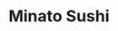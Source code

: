 ---
layout: place
title: "Minato Sushi"
permalink: /california/thousand-oaks/minato-sushi.html
stateAbbr: CA
stateName: California
cityName: Thousand Oaks
place_id: ChIJyyTxhgYw6IARoFj_znrkxrM
photos:
  - name: >-
      places/ChIJyyTxhgYw6IARoFj_znrkxrM/photos/AeeoHcJpRnAik15fawJrMsBubCChJAVsWtcixAwKak3j0fMrfmqVrQa8XyCPBnE5CtZkhHuOYpcTVpZWwFk2DDam_ojRhoYiRKXPhHeNLCu-TODbgIstyE_fbanv0cBg6CxUlYqPiNCgx35Y2v5Tmsm5y0yl6t0RnhZuaQfd-3GtMd39SwUoALr1rNHhrPlGwc3lcuKPM8QL3nyvB-zFyul3O0ZtTTbZV_KEU-C0HH5b0LyO5nLEilxRwNN0Gi8LEzxBFZYIdhN1cDrd2w5Qr01REzJV4mEts4Kwnwi-8W-jBasNZ5dgECjNXstJ8uj1Oo6cC-iSt_Er_eFMz-FBlwGZ6ThqEUh6Pmd3VNe8rQuKOiaTgvc8NzgjT1FGD2uXBHJajCZIOUTEyLsNOb6jCPYCdYqE2tqHgToly5sl8T_r37fUNIZY
    widthPx: 3201
    heightPx: 1800
    authorAttributions:
      - displayName: D S
        uri: https://maps.google.com/maps/contrib/102949790711419149355
        photoUri: >-
          https://lh3.googleusercontent.com/a/ACg8ocLuHW5RcGOfXfvOUF7aINJiHyMgqxaXQYQ7Q_yZOCo90Kr2Ww=s100-p-k-no-mo
    flagContentUri: >-
      https://www.google.com/local/imagery/report/?cb_client=maps_api_places.places_api&image_key=!1e10!2sCIHM0ogKEICAgICm5NDP5AE&hl=en-US
    googleMapsUri: >-
      https://www.google.com/maps/place//data=!3m4!1e2!3m2!1sCIHM0ogKEICAgICm5NDP5AE!2e10!4m2!3m1!1s0x80e8300686f124cb:0xb3c6e47aceff58a0
  - name: >-
      places/ChIJyyTxhgYw6IARoFj_znrkxrM/photos/AeeoHcLrOFuzxaDlZ0MqECQVdewX7MO--nLhNwCgf5NhNvB9lO-ZpD7wi6Q9uIga9bf3B3op7MtZDcCdAuUtH9jSirgF7FR8fSI5mDc9-uefaPgqaNJxiktuQUS4U3pmG0rXGb-ITFee_3Ox2QKjWVoiLnqADAoF3DwCJ-zINmfuducAcyGV_sx0ySRERaaK_04GVdUoL0Pqu0-44JDDkGJpJJ7NKUJlMW88o5bsH0jWV5Bjdu-1ev6XYCgWJwVqPkb8fQH_uWvp1iUJ8XZLOWCbsxIOxyvUgKmcBmSdcrbL0-D4ZVs0JMqVDQL9qhaMMLtf2PcJrby8uD8C1rNwk7lvvfi56AnttOU9idcRjU-2OUJWEPgleuwi74oiXEjTVsw1PlkaqVvcHmCmPOdyuyfFdyVDLxG_kkS_ANIOc15Ae3MnLXo
    widthPx: 4032
    heightPx: 3024
    authorAttributions:
      - displayName: ねこ5
        uri: https://maps.google.com/maps/contrib/103499259538705930799
        photoUri: >-
          https://lh3.googleusercontent.com/a-/ALV-UjXjRxO07EMmZHJAy9xlXNr8mDBBbRnRjoamkhJ2Gd2blbpKYAaU=s100-p-k-no-mo
    flagContentUri: >-
      https://www.google.com/local/imagery/report/?cb_client=maps_api_places.places_api&image_key=!1e10!2sCIHM0ogKEICAgMDg8Ov_xwE&hl=en-US
    googleMapsUri: >-
      https://www.google.com/maps/place//data=!3m4!1e2!3m2!1sCIHM0ogKEICAgMDg8Ov_xwE!2e10!4m2!3m1!1s0x80e8300686f124cb:0xb3c6e47aceff58a0
  - name: >-
      places/ChIJyyTxhgYw6IARoFj_znrkxrM/photos/AeeoHcLvcw4Z0canfwJmOTeTtdS_tqncTEil6_QLUeVkmneVhIy4s8xYLQfAq2yrqgyety8of0QYm38UxCq9olHz7awjuOCYzVGq15kxFwprHR52vw2ZEdjRCrTS-yucSG9f0vYwTMIaQOo8BVoNFnXV8aSyLs6IACSeeWzh1XJWeClcQU7LPBML891JC6UbnLwNxS4TVqKO3_mU9XLLsusnDsCwLtaBqs7wHOJAWzc-e-0wt14FrylbTmPe9DhBzcnl2sR8SiEQ-wWYRFKbitNyUJFLzeAG2KiUyyQIsW-Z5-jbc8wsHdNLvH29JL8kXRftyU8ldgnj-nhb07lbtuHHmDd3GyXi4ZnmGQsbs6JTbDsWOgYmzKlDfKYNf6KrdhSflmtm2iBexJw9GBU0CGQ7TZHlxfe1T2HmFuHsbh2EIQU
    widthPx: 2700
    heightPx: 4800
    authorAttributions:
      - displayName: Mervin Galvez
        uri: https://maps.google.com/maps/contrib/108577873026942032142
        photoUri: >-
          https://lh3.googleusercontent.com/a-/ALV-UjUEZW7BrcGp51b7p-OyevsldhkOy1u9I42vak8B9r2UmF7dLXQm-A=s100-p-k-no-mo
    flagContentUri: >-
      https://www.google.com/local/imagery/report/?cb_client=maps_api_places.places_api&image_key=!1e10!2sCIHM0ogKEICAgICyjtykMw&hl=en-US
    googleMapsUri: >-
      https://www.google.com/maps/place//data=!3m4!1e2!3m2!1sCIHM0ogKEICAgICyjtykMw!2e10!4m2!3m1!1s0x80e8300686f124cb:0xb3c6e47aceff58a0
  - name: >-
      places/ChIJyyTxhgYw6IARoFj_znrkxrM/photos/AeeoHcJEqfHc3aFOybNfuC-AUin9lkRx1EbiFdbXIiVLQGcSEXP5IhlNti8LG9psHUP3V98jPSSc2tFFvvERAtX07XF7LlMF0y-xP_oznEqo9flrAasryvujp7U0nHwRvdslHvPF0lHWsWxMMVZC2Lq9V2kgXrHHfYGXAhw84kaHALt1jC844W1Hbgeh9dRvFZYm2SJ9hi54S4oeVTsrswpG0b7Lj0S6-MjFVi5sTxhpbrVZ5YxZ_wZWH-a0bHyf7mRYX7nLsv_Cx0B_-LK4bPy4VDO5vsUhjEhck7euHndsKV_VqzfAC-ycbuoDCKpMNZo0HdfrDwKf02uNJrm0tvQppIR8-JhIBpKsHw_4uAEu3re7zNEVon25XgZQl1YpzR33pVVBRnz1pJeFPfdURmw99-K4_3dpZwqNta-Bvw_VIxMf-Gpr
    widthPx: 4032
    heightPx: 3024
    authorAttributions:
      - displayName: ねこ5
        uri: https://maps.google.com/maps/contrib/103499259538705930799
        photoUri: >-
          https://lh3.googleusercontent.com/a-/ALV-UjXjRxO07EMmZHJAy9xlXNr8mDBBbRnRjoamkhJ2Gd2blbpKYAaU=s100-p-k-no-mo
    flagContentUri: >-
      https://www.google.com/local/imagery/report/?cb_client=maps_api_places.places_api&image_key=!1e10!2sCIHM0ogKEICAgMDg8Ov_pwE&hl=en-US
    googleMapsUri: >-
      https://www.google.com/maps/place//data=!3m4!1e2!3m2!1sCIHM0ogKEICAgMDg8Ov_pwE!2e10!4m2!3m1!1s0x80e8300686f124cb:0xb3c6e47aceff58a0
  - name: >-
      places/ChIJyyTxhgYw6IARoFj_znrkxrM/photos/AeeoHcIAcMkwc8G5gfOjyMCgdfhbAsg49WNhKk_Gme8mzw4t-e6UUFnUbjNMxX3FgG7xEYDBWxS4u5lrx1Ef3r8soxG3IXUIb5c0gnQHt32youWvVCtrX-N0Wp1CfRND161YueJ_OWlzJ23nD8VCSO4zV6uMeHnJ2HDXHhZYvpuklKAKe15AGtdpgmcj7NBztcFxSP6uP33WnGEBj78klTSvX4tSK9mEzv6XIXxqm8Qzq1bnfemKTrU2Vtery3vr496LxRBP02HTgNkcA7fvGCe6BMnx3AN18Hd-VMoO9vIwEAWIUoyGeGIHLlZByqBMZ1d27SqucxhFoG3zcNZ35gWkW15QeT-zgQz6dGrivczgRddyzKJolnIsApO4XRDpxkQgT75Va-Ygi9oLHM4A926eEM25B4_JzZJTyZprxCD8e9pVu4wp
    widthPx: 3024
    heightPx: 4032
    authorAttributions:
      - displayName: Anna Parker
        uri: https://maps.google.com/maps/contrib/117575090038227917996
        photoUri: >-
          https://lh3.googleusercontent.com/a-/ALV-UjW2DpBECQLKNESMgzi3SE7Xlk_iak2legqj_IWEI_hgoRZNooMe=s100-p-k-no-mo
    flagContentUri: >-
      https://www.google.com/local/imagery/report/?cb_client=maps_api_places.places_api&image_key=!1e10!2sCIHM0ogKEICAgIDbgb6Y_AE&hl=en-US
    googleMapsUri: >-
      https://www.google.com/maps/place//data=!3m4!1e2!3m2!1sCIHM0ogKEICAgIDbgb6Y_AE!2e10!4m2!3m1!1s0x80e8300686f124cb:0xb3c6e47aceff58a0
  - name: >-
      places/ChIJyyTxhgYw6IARoFj_znrkxrM/photos/AeeoHcLL_UXZb0h-Wzg6f7kIgLmWYDL770eKJQ6oysoWjqqV_zvFNP6ZUtE34EqIdhYBqiwST-pGQWEi5nSYVUJ_UNodxPpfLVhg9JEU40SzO8LLgwERLB3l6cvqKw-eKabzQ7URAQtGiLRDg0fIIggBVdlLdBPBVn-koVUDQvKDU3GeeKaHW5MLhT29KfeIJDPDymVKVB-KukyQI4_SPKK-jdJ6PJk2dqWA-quNSTbC6RkSAqwKFO7H99pGfv3mEPyqzb-J-pPEo4afJzfpN0zoUHwyp0MFuN85fJ4hBS1V3gkGBr5XwdmTOzs4PWgJ4X85xzkwjFZeKJ4Hdr929sC9CzvPoUN7cQR-MqqpLT8dcZ9CHWHL8fgpt6CUJIT1AYuSGMXONBO4WgpiGRwHRRMu2EQknnMcqvjLNtFkr-4lEU88JOI
    widthPx: 3024
    heightPx: 4032
    authorAttributions:
      - displayName: Georgina Corkett
        uri: https://maps.google.com/maps/contrib/111036590356007830609
        photoUri: >-
          https://lh3.googleusercontent.com/a-/ALV-UjV6gR35M4aX8OOxYiiadbqsBgyr2Re-VCB3UubZZgac_GWxD-LQ=s100-p-k-no-mo
    flagContentUri: >-
      https://www.google.com/local/imagery/report/?cb_client=maps_api_places.places_api&image_key=!1e10!2sCIHM0ogKEICAgID3k_iO3AE&hl=en-US
    googleMapsUri: >-
      https://www.google.com/maps/place//data=!3m4!1e2!3m2!1sCIHM0ogKEICAgID3k_iO3AE!2e10!4m2!3m1!1s0x80e8300686f124cb:0xb3c6e47aceff58a0
  - name: >-
      places/ChIJyyTxhgYw6IARoFj_znrkxrM/photos/AeeoHcLlFDJN-pyb-zyeUF_DmXmBagft1er8NaiU2ZciIIFcfVjcB4jlMcOjLBOSIy9PSSc1VcUBescDSkLTd5JOz-fn7zRorKSQAL-xbCMxxKyeRGzg447GYqwC9Jh7skniuMNCJ8DGIzmlsGPSU1NWFk96zdYRFn5-vJK5c4zO1gz_yzKp2_3ZxWFlkzA7vFsagWA5Pz-AnIhnWqjZqnmGN97jb8O40DgpZ3jp-FFsU13Ljm3ojCIESTvmUoyRHqKdqS8T4yuHYffZe7a7_HIOENlJT75z1r2-5FXVvSGY5pMRFwl7DzxL7uvaxSthjne4hv6dqJg4-PGD4i56zORKmECbvNV0Igsop3y7-z1dOVyUP0R_H5yOqX3ZCHGqgjfQQODxelqqNPeO1NDMqlknnjJOuaSf7tgEHIxZ998CDeemOg
    widthPx: 3024
    heightPx: 4032
    authorAttributions:
      - displayName: ねこ5
        uri: https://maps.google.com/maps/contrib/103499259538705930799
        photoUri: >-
          https://lh3.googleusercontent.com/a-/ALV-UjXjRxO07EMmZHJAy9xlXNr8mDBBbRnRjoamkhJ2Gd2blbpKYAaU=s100-p-k-no-mo
    flagContentUri: >-
      https://www.google.com/local/imagery/report/?cb_client=maps_api_places.places_api&image_key=!1e10!2sCIHM0ogKEICAgMDg8Ov_Rw&hl=en-US
    googleMapsUri: >-
      https://www.google.com/maps/place//data=!3m4!1e2!3m2!1sCIHM0ogKEICAgMDg8Ov_Rw!2e10!4m2!3m1!1s0x80e8300686f124cb:0xb3c6e47aceff58a0
  - name: >-
      places/ChIJyyTxhgYw6IARoFj_znrkxrM/photos/AeeoHcI3ZVPD9KP_liZ1VOioWM0YdbV-ITnvyRVYfReQ02X2lKRlWwMFb64-DZmwuhfsC_JIE85dwINi11Z70lDavhNkg2l4Sip7tU8x6l8GSaltKQ3LFL45VNi9CSm7_3Td5q8FGANe7k-b-pvlF7YBtbu-39XmHRW0Set9L9rOwFoIXP9ybKdo4EGOOHEFFQEO3STNARovrmnfgg8KAs_PtTAVISSpx9H195ku1dntCflSfkPztiobpFPLINMgU7g-lfGkjctHadEnpXwvisBeTih2aB-z1ZRKvk_LhDk3U0eNbxg6JNXu9_x5NSdK5yhF6HYvWhFDq3a-N2qP0Fo2KqzmZlTP6bOyDeqwgjW8ggo_QGRNsB8_hf9c4hFza9qpXPqohpbB9bedmEhUnKG9S7IuredpOBM7_P0kE75ZqRciEg
    widthPx: 3000
    heightPx: 4000
    authorAttributions:
      - displayName: natalie p
        uri: https://maps.google.com/maps/contrib/112771174125740957233
        photoUri: >-
          https://lh3.googleusercontent.com/a-/ALV-UjWKL47iji639eY8-Wo-pRK6OFm-y9pKZdUriDgLDcsiA8XKLcRxSA=s100-p-k-no-mo
    flagContentUri: >-
      https://www.google.com/local/imagery/report/?cb_client=maps_api_places.places_api&image_key=!1e10!2sCIHM0ogKEICAgMDAu4qCMw&hl=en-US
    googleMapsUri: >-
      https://www.google.com/maps/place//data=!3m4!1e2!3m2!1sCIHM0ogKEICAgMDAu4qCMw!2e10!4m2!3m1!1s0x80e8300686f124cb:0xb3c6e47aceff58a0
  - name: >-
      places/ChIJyyTxhgYw6IARoFj_znrkxrM/photos/AeeoHcIvgUK3wmJbymDAHPpSze0QEKaQbys2Ewtw82Pg7sxnSGZVRWudBh81XpzQTm_zPcxgPmtLNg0gyNNg245rvubJ8RsNwrzxhjbaKuXaI3_lKE5f350_SjiNbyTIN5RQl8OWd4KfzTsEbmykWNlMvzDjidYO7zy1EIqIex5b6MrrD1rHN_vgHTanKuRCcFVVXuvW_sZ_-Ye02IRFgnhmfCPLBWvswXTUWwKC8c1Q9CiUXA6AjJzNgXc2dwhKLIChmFdNt56Z1694n550Gsn857yPIMkQcU0fvvcaWvIKpw6jNOXetrzZadYdZmZL3UDeRKSh6oPAlk4V6g3jPZNeVKdzkOAdAOLKRZEvpJ-eTQboRMc2_j0MnOeiAbpKv8zTVG_EPjYkg8cl8K4PpOA_Pn9muVVWleLt-PSgqFT0QCdGgqf3
    widthPx: 4032
    heightPx: 3024
    authorAttributions:
      - displayName: PABLO SAUCEDO
        uri: https://maps.google.com/maps/contrib/107816092326993205343
        photoUri: >-
          https://lh3.googleusercontent.com/a/ACg8ocIZO7NE9qHFrsRvcSYCmQO2bdfKuJRpnuLjKAT-AEuFePMnsQ=s100-p-k-no-mo
    flagContentUri: >-
      https://www.google.com/local/imagery/report/?cb_client=maps_api_places.places_api&image_key=!1e10!2sCIHM0ogKEICAgICy56KM3wE&hl=en-US
    googleMapsUri: >-
      https://www.google.com/maps/place//data=!3m4!1e2!3m2!1sCIHM0ogKEICAgICy56KM3wE!2e10!4m2!3m1!1s0x80e8300686f124cb:0xb3c6e47aceff58a0
  - name: >-
      places/ChIJyyTxhgYw6IARoFj_znrkxrM/photos/AeeoHcJQOhoO3yQxcMVXk6G9K3i_-F6_1DTiCkYcUzhHFbEqhFfgyYICflMG9ZibEYWCd2tTNcMf007St-st9rDDur4k1DfaiBKGhgEerHq_CMg1M7GhEaZJHkTLOzL-gb67T3Z2Upcj8TJIEVsSUis6XO6LCJSDBPCHiViaU19LppoIQ1b_-_42wf_ONtfqnGRU3mISraSsfeqc1bGfu6TaZybPwjB3ugDJO_a1uxJi5tvJ5035wP-hen8xKBE6yNtlQ1xAQxg10hFuyoPzHAakgTvXUFPmGj0iSd9cYz-2-MVfu3V0-I-05mxiPYt9kMJSm_70ZPpIyA8GXgvwxQl2efvjelqIoPcjAFJ9Uj3hp0n3r1rmRFMn5voLE_VxFYF37MTOksmrqIIqLso-d0xhOSaNROI0CJuKi7LZMAa-MJZwcA
    widthPx: 4000
    heightPx: 3000
    authorAttributions:
      - displayName: R C J
        uri: https://maps.google.com/maps/contrib/116158004995394058619
        photoUri: >-
          https://lh3.googleusercontent.com/a-/ALV-UjUhwU9LuzymkkFvoxkRJg8nkXwnSJa-PPuKamiq9T3pasb1m2m0=s100-p-k-no-mo
    flagContentUri: >-
      https://www.google.com/local/imagery/report/?cb_client=maps_api_places.places_api&image_key=!1e10!2sCIHM0ogKEICAgIDmpqTqOQ&hl=en-US
    googleMapsUri: >-
      https://www.google.com/maps/place//data=!3m4!1e2!3m2!1sCIHM0ogKEICAgIDmpqTqOQ!2e10!4m2!3m1!1s0x80e8300686f124cb:0xb3c6e47aceff58a0
address: 1678 N Moorpark Rd, Thousand Oaks, CA 91360, USA
street: 1678 N Moorpark Rd
city: Thousand Oaks
state: CA
zip: '91360'
country: USA
neighborhood: null
latitude: '34.200150'
longitude: '-118.867003'
accessibility_options:
  wheelchairAccessibleParking: true
  wheelchairAccessibleEntrance: true
  wheelchairAccessibleRestroom: true
  wheelchairAccessibleSeating: true
business_status: OPERATIONAL
name: Minato Sushi
google_maps_links:
  directionsUri: >-
    https://www.google.com/maps/dir//''/data=!4m7!4m6!1m1!4e2!1m2!1m1!1s0x80e8300686f124cb:0xb3c6e47aceff58a0!3e0
  placeUri: https://maps.google.com/?cid=12954292594287794336
  writeAReviewUri: >-
    https://www.google.com/maps/place//data=!4m3!3m2!1s0x80e8300686f124cb:0xb3c6e47aceff58a0!12e1
  reviewsUri: >-
    https://www.google.com/maps/place//data=!4m4!3m3!1s0x80e8300686f124cb:0xb3c6e47aceff58a0!9m1!1b1
  photosUri: >-
    https://www.google.com/maps/place//data=!4m3!3m2!1s0x80e8300686f124cb:0xb3c6e47aceff58a0!10e5
primary_type: Sushi Restaurant
opening_hours:
  regular: null
  current: null
secondary_opening_hours:
  regular:
    weekdayDescriptions: null
    type: null
  current:
    weekdayDescriptions: null
    type: null
phone: null
price_level: null
price_range: null
rating: null
rating_count: 0
website: null
description: null
reviews: null
parking_options: null
payment_options: null
allow_dogs: null
curbside_pickup: null
delivery: null
dine_in: null
good_for_children: null
good_for_groups: null
good_for_sports: null
live_music: null
menu_for_children: null
outdoor_seating: null
reservable: null
restroom: null
serves_beer: null
serves_breakfast: null
serves_brunch: null
serves_cocktails: null
serves_coffee: null
serves_dinner: null
serves_dessert: null
serves_lunch: null
serves_vegetarian_food: null
serves_wine: null
takeout: null

---